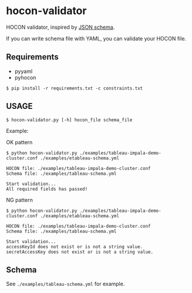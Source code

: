 # hocon-validator

HOCON validator, inspired by [JSON schema](http://json-schema.org/).

If you can write schema file with YAML, you can validate your HOCON file.

## Requirements

- pyyaml
- pyhocon

```
$ pip install -r requirements.txt -c constraints.txt
```

## USAGE

```
$ hocon-validator.py [-h] hocon_file schema_file
```

Example:

OK pattern

```
$ python hocon-validator.py ./examples/tableau-impala-demo-cluster.conf ./examples/etableau-schema.yml

HOCON file: ./examples/tableau-impala-demo-cluster.conf
Schema file: ./examples/tableau-schema.yml

Start validation...
All required fields has passed!
```

NG pattern

```
$ python hocon-validator.py ./examples/tableau-impala-demo-cluster.conf ./examples/etableau-schema.yml

HOCON file: ./examples/tableau-impala-demo-cluster.conf
Schema file: ./examples/tableau-schema.yml

Start validation...
accessKeyId does not exist or is not a string value.
secretAccessKey does not exist or is not a string value.
```

## Schema

See `./examples/tableau-schema.yml` for example.
